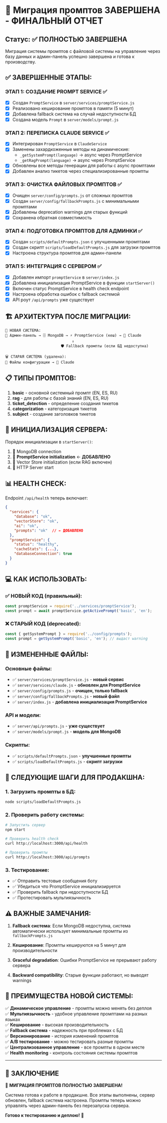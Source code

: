 # 🍄 Миграция промптов ЗАВЕРШЕНА - ФИНАЛЬНЫЙ ОТЧЕТ

## Статус: ✅ ПОЛНОСТЬЮ ЗАВЕРШЕНА

Миграция системы промптов с файловой системы на управление через базу данных и админ-панель успешно завершена и готова к производству.

## ✅ ЗАВЕРШЕННЫЕ ЭТАПЫ:

### ЭТАП 1: СОЗДАНИЕ PROMPT SERVICE ✅
- [x] Создан `PromptService` в `server/services/promptService.js`
- [x] Реализовано кеширование промптов в памяти (5 минут)
- [x] Добавлена fallback система на случай недоступности БД
- [x] Создана модель `Prompt` в `server/models/prompt.js`

### ЭТАП 2: ПЕРЕПИСКА CLAUDE SERVICE ✅
- [x] Интегрирован `PromptService` в `ClaudeService`
- [x] Заменены захардкоженные методы на динамические:
  - `_getSystemPrompt(language)` → async через PromptService
  - `_getRagPrompt(language)` → async через PromptService
- [x] Обновлены все методы генерации для работы с async промптами
- [x] Добавлен анализ тикетов через специализированные промпты

### ЭТАП 3: ОЧИСТКА ФАЙЛОВЫХ ПРОМПТОВ ✅
- [x] Очищен `server/config/prompts.js` от сложных промптов
- [x] Создан `server/config/fallbackPrompts.js` с минимальными промптами
- [x] Добавлены deprecation warnings для старых функций
- [x] Сохранена обратная совместимость

### ЭТАП 4: ПОДГОТОВКА ПРОМПТОВ ДЛЯ АДМИНКИ ✅
- [x] Создан `scripts/defaultPrompts.json` с улучшенными промптами
- [x] Создан скрипт `scripts/loadDefaultPrompts.js` для загрузки промптов
- [x] Настроена структура промптов для админ-панели

### ЭТАП 5: ИНТЕГРАЦИЯ С СЕРВЕРОМ ✅
- [x] Добавлен импорт `promptService` в `server/index.js`
- [x] Добавлена инициализация PromptService в функции `startServer()`
- [x] Включен статус PromptService в health check endpoint
- [x] Настроена обработка ошибок с fallback системой
- [x] API роут `/api/prompts` уже существует

## 🏗️ АРХИТЕКТУРА ПОСЛЕ МИГРАЦИИ:

```
🍄 НОВАЯ СИСТЕМА:
📱 Админ-панель → 🗄️ MongoDB → ⚡ PromptService (кеш) → 🤖 Claude
                              ↓
                         🛡️ Fallback промпты (если БД недоступна)

🗑️ СТАРАЯ СИСТЕМА (удалена):
📄 Файлы конфигурации → 🤖 Claude
```

## 📋 ТИПЫ ПРОМПТОВ:

1. **basic** - основной системный промпт (EN, ES, RU)
2. **rag** - для работы с базой знаний (EN, ES, RU)  
3. **ticket_detection** - определение создания тикетов
4. **categorization** - категоризация тикетов
5. **subject** - создание заголовков тикетов

## 🔄 ИНИЦИАЛИЗАЦИЯ СЕРВЕРА:

Порядок инициализации в `startServer()`:
1. 📡 MongoDB connection
2. 🍄 **PromptService initialization** ← **ДОБАВЛЕНО**
3. 🧠 Vector Store initialization (если RAG включен)
4. 🚀 HTTP Server start

## 📊 HEALTH CHECK:

Endpoint `/api/health` теперь включает:
```json
{
  "services": {
    "database": "ok",
    "vectorStore": "ok", 
    "ai": "ok",
    "prompts": "ok"  // ← ДОБАВЛЕНО
  },
  "promptService": {
    "status": "healthy",
    "cacheStats": {...},
    "databaseConnection": true
  }
}
```

## 💻 КАК ИСПОЛЬЗОВАТЬ:

### ✅ НОВЫЙ КОД (правильный):
```javascript
const promptService = require('../services/promptService');
const prompt = await promptService.getActivePrompt('basic', 'en');
```

### ❌ СТАРЫЙ КОД (deprecated):
```javascript
const { getSystemPrompt } = require('../config/prompts');
const prompt = getSystemPrompt('basic', 'en'); // выдаст warning
```

## 📁 ИЗМЕНЕННЫЕ ФАЙЛЫ:

### Основные файлы:
- ✅ `server/services/promptService.js` - **новый сервис**
- ✅ `server/services/claude.js` - **обновлен для PromptService**
- ✅ `server/config/prompts.js` - **очищен, только fallback**
- ✅ `server/config/fallbackPrompts.js` - **новый файл**
- ✅ `server/index.js` - **добавлена инициализация PromptService**

### API и модели:
- ✅ `server/api/prompts.js` - **уже существует**
- ✅ `server/models/prompt.js` - **модель для MongoDB**

### Скрипты:
- ✅ `scripts/defaultPrompts.json` - **улучшенные промпты**
- ✅ `scripts/loadDefaultPrompts.js` - **скрипт загрузки**

## 🚀 СЛЕДУЮЩИЕ ШАГИ ДЛЯ ПРОДАКШНА:

### 1. Загрузить промпты в БД:
```bash
node scripts/loadDefaultPrompts.js
```

### 2. Проверить работу системы:
```bash
# Запустить сервер
npm start

# Проверить health check
curl http://localhost:3000/api/health

# Проверить промпты
curl http://localhost:3000/api/prompts
```

### 3. Тестирование:
- ✅ Отправить тестовые сообщения боту
- ✅ Убедиться что PromptService инициализируется
- ✅ Проверить fallback при недоступности БД
- ✅ Протестировать мультиязычность

## ⚠️ ВАЖНЫЕ ЗАМЕЧАНИЯ:

1. **Fallback система**: Если MongoDB недоступна, система автоматически использует минимальные промпты из `fallbackPrompts.js`

2. **Кеширование**: Промпты кешируются на 5 минут для производительности

3. **Graceful degradation**: Ошибки PromptService не прерывают работу сервера

4. **Backward compatibility**: Старые функции работают, но выводят warnings

## 🎉 ПРЕИМУЩЕСТВА НОВОЙ СИСТЕМЫ:

✅ **Динамическое управление** - промпты можно менять без деплоя  
✅ **Мультиязычность** - удобное управление промптами на разных языках  
✅ **Кеширование** - высокая производительность  
✅ **Fallback система** - надежность при проблемах с БД  
✅ **Версионирование** - история изменений промптов  
✅ **A/B тестирование** - можно тестировать разные промпты  
✅ **Централизованное управление** - все промпты в одном месте  
✅ **Health monitoring** - контроль состояния системы промптов  

---

## 🏁 ЗАКЛЮЧЕНИЕ

🎉 **МИГРАЦИЯ ПРОМПТОВ ПОЛНОСТЬЮ ЗАВЕРШЕНА!**

Система готова к работе в продакшне. Все этапы выполнены, сервер обновлен, fallback система настроена. Промпты теперь можно управлять через админ-панель без перезапуска сервера.

**Готово к тестированию и деплою!** 🍄
